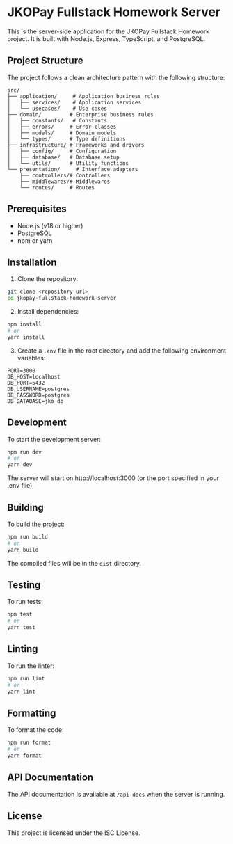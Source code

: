 # JKOPay Fullstack Homework Server

This is the server-side application for the JKOPay Fullstack Homework project. It is built with Node.js, Express, TypeScript, and PostgreSQL.

## Project Structure

The project follows a clean architecture pattern with the following structure:

```
src/
├── application/     # Application business rules
│   ├── services/    # Application services
│   └── usecases/    # Use cases
├── domain/         # Enterprise business rules
│   ├── constants/   # Constants
│   ├── errors/     # Error classes
│   ├── models/     # Domain models
│   └── types/      # Type definitions
├── infrastructure/ # Frameworks and drivers
│   ├── config/     # Configuration
│   ├── database/   # Database setup
│   └── utils/      # Utility functions
└── presentation/     # Interface adapters
    ├── controllers/# Controllers
    ├── middlewares/# Middlewares
    └── routes/     # Routes
```

## Prerequisites

- Node.js (v18 or higher)
- PostgreSQL
- npm or yarn

## Installation

1. Clone the repository:
```bash
git clone <repository-url>
cd jkopay-fullstack-homework-server
```

2. Install dependencies:
```bash
npm install
# or
yarn install
```

3. Create a `.env` file in the root directory and add the following environment variables:
```env
PORT=3000
DB_HOST=localhost
DB_PORT=5432
DB_USERNAME=postgres
DB_PASSWORD=postgres
DB_DATABASE=jko_db
```

## Development

To start the development server:

```bash
npm run dev
# or
yarn dev
```

The server will start on http://localhost:3000 (or the port specified in your .env file).

## Building

To build the project:

```bash
npm run build
# or
yarn build
```

The compiled files will be in the `dist` directory.

## Testing

To run tests:

```bash
npm test
# or
yarn test
```

## Linting

To run the linter:

```bash
npm run lint
# or
yarn lint
```

## Formatting

To format the code:

```bash
npm run format
# or
yarn format
```

## API Documentation

The API documentation is available at `/api-docs` when the server is running.

## License

This project is licensed under the ISC License.
